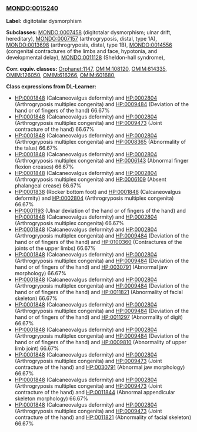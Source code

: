 
### [MONDO:0015240](http://purl.obolibrary.org/obo/MONDO_0015240)
**Label:** digitotalar dysmorphism

**Subclasses:** [MONDO:0007458](http://purl.obolibrary.org/obo/MONDO_0007458) (digitotalar dysmorphism; ulnar drift, hereditary), [MONDO:0007157](http://purl.obolibrary.org/obo/MONDO_0007157) (arthrogryposis, distal, type 1A), [MONDO:0013698](http://purl.obolibrary.org/obo/MONDO_0013698) (arthrogryposis, distal, type 1B), [MONDO:0014556](http://purl.obolibrary.org/obo/MONDO_0014556) (congenital contractures of the limbs and face, hypotonia, and developmental delay), [MONDO:0011128](http://purl.obolibrary.org/obo/MONDO_0011128) (Sheldon-hall syndrome), 

**Corr. equiv. classes:** [Orphanet:1147](http://www.orpha.net/ORDO/Orphanet_1147), [OMIM:108120](http://purl.obolibrary.org/obo/OMIM_108120), [OMIM:614335](http://purl.obolibrary.org/obo/OMIM_614335), [OMIM:126050](http://purl.obolibrary.org/obo/OMIM_126050), [OMIM:616266](http://purl.obolibrary.org/obo/OMIM_616266), [OMIM:601680](http://purl.obolibrary.org/obo/OMIM_601680), 

**Class expressions from DL-Learner:**

- [HP:0001848](http://purl.obolibrary.org/obo/HP_0001848) (Calcaneovalgus deformity) and [HP:0002804](http://purl.obolibrary.org/obo/HP_0002804) (Arthrogryposis multiplex congenita) and [HP:0009484](http://purl.obolibrary.org/obo/HP_0009484) (Deviation of the hand or of fingers of the hand) 66.67%
- [HP:0001848](http://purl.obolibrary.org/obo/HP_0001848) (Calcaneovalgus deformity) and [HP:0002804](http://purl.obolibrary.org/obo/HP_0002804) (Arthrogryposis multiplex congenita) and [HP:0009473](http://purl.obolibrary.org/obo/HP_0009473) (Joint contracture of the hand) 66.67%
- [HP:0001848](http://purl.obolibrary.org/obo/HP_0001848) (Calcaneovalgus deformity) and [HP:0002804](http://purl.obolibrary.org/obo/HP_0002804) (Arthrogryposis multiplex congenita) and [HP:0008365](http://purl.obolibrary.org/obo/HP_0008365) (Abnormality of the talus) 66.67%
- [HP:0001848](http://purl.obolibrary.org/obo/HP_0001848) (Calcaneovalgus deformity) and [HP:0002804](http://purl.obolibrary.org/obo/HP_0002804) (Arthrogryposis multiplex congenita) and [HP:0006143](http://purl.obolibrary.org/obo/HP_0006143) (Abnormal finger flexion creases) 66.67%
- [HP:0001848](http://purl.obolibrary.org/obo/HP_0001848) (Calcaneovalgus deformity) and [HP:0002804](http://purl.obolibrary.org/obo/HP_0002804) (Arthrogryposis multiplex congenita) and [HP:0006109](http://purl.obolibrary.org/obo/HP_0006109) (Absent phalangeal crease) 66.67%
- [HP:0001838](http://purl.obolibrary.org/obo/HP_0001838) (Rocker bottom foot) and [HP:0001848](http://purl.obolibrary.org/obo/HP_0001848) (Calcaneovalgus deformity) and [HP:0002804](http://purl.obolibrary.org/obo/HP_0002804) (Arthrogryposis multiplex congenita) 66.67%
- [HP:0001193](http://purl.obolibrary.org/obo/HP_0001193) (Ulnar deviation of the hand or of fingers of the hand) and [HP:0001848](http://purl.obolibrary.org/obo/HP_0001848) (Calcaneovalgus deformity) and [HP:0002804](http://purl.obolibrary.org/obo/HP_0002804) (Arthrogryposis multiplex congenita) 66.67%
- [HP:0001848](http://purl.obolibrary.org/obo/HP_0001848) (Calcaneovalgus deformity) and [HP:0002804](http://purl.obolibrary.org/obo/HP_0002804) (Arthrogryposis multiplex congenita) and [HP:0009484](http://purl.obolibrary.org/obo/HP_0009484) (Deviation of the hand or of fingers of the hand) and [HP:0100360](http://purl.obolibrary.org/obo/HP_0100360) (Contractures of the joints of the upper limbs) 66.67%
- [HP:0001848](http://purl.obolibrary.org/obo/HP_0001848) (Calcaneovalgus deformity) and [HP:0002804](http://purl.obolibrary.org/obo/HP_0002804) (Arthrogryposis multiplex congenita) and [HP:0009484](http://purl.obolibrary.org/obo/HP_0009484) (Deviation of the hand or of fingers of the hand) and [HP:0030791](http://purl.obolibrary.org/obo/HP_0030791) (Abnormal jaw morphology) 66.67%
- [HP:0001848](http://purl.obolibrary.org/obo/HP_0001848) (Calcaneovalgus deformity) and [HP:0002804](http://purl.obolibrary.org/obo/HP_0002804) (Arthrogryposis multiplex congenita) and [HP:0009484](http://purl.obolibrary.org/obo/HP_0009484) (Deviation of the hand or of fingers of the hand) and [HP:0011821](http://purl.obolibrary.org/obo/HP_0011821) (Abnormality of facial skeleton) 66.67%
- [HP:0001848](http://purl.obolibrary.org/obo/HP_0001848) (Calcaneovalgus deformity) and [HP:0002804](http://purl.obolibrary.org/obo/HP_0002804) (Arthrogryposis multiplex congenita) and [HP:0009484](http://purl.obolibrary.org/obo/HP_0009484) (Deviation of the hand or of fingers of the hand) and [HP:0011297](http://purl.obolibrary.org/obo/HP_0011297) (Abnormality of digit) 66.67%
- [HP:0001848](http://purl.obolibrary.org/obo/HP_0001848) (Calcaneovalgus deformity) and [HP:0002804](http://purl.obolibrary.org/obo/HP_0002804) (Arthrogryposis multiplex congenita) and [HP:0009484](http://purl.obolibrary.org/obo/HP_0009484) (Deviation of the hand or of fingers of the hand) and [HP:0009810](http://purl.obolibrary.org/obo/HP_0009810) (Abnormality of upper limb joint) 66.67%
- [HP:0001848](http://purl.obolibrary.org/obo/HP_0001848) (Calcaneovalgus deformity) and [HP:0002804](http://purl.obolibrary.org/obo/HP_0002804) (Arthrogryposis multiplex congenita) and [HP:0009473](http://purl.obolibrary.org/obo/HP_0009473) (Joint contracture of the hand) and [HP:0030791](http://purl.obolibrary.org/obo/HP_0030791) (Abnormal jaw morphology) 66.67%
- [HP:0001848](http://purl.obolibrary.org/obo/HP_0001848) (Calcaneovalgus deformity) and [HP:0002804](http://purl.obolibrary.org/obo/HP_0002804) (Arthrogryposis multiplex congenita) and [HP:0009473](http://purl.obolibrary.org/obo/HP_0009473) (Joint contracture of the hand) and [HP:0011844](http://purl.obolibrary.org/obo/HP_0011844) (Abnormal appendicular skeleton morphology) 66.67%
- [HP:0001848](http://purl.obolibrary.org/obo/HP_0001848) (Calcaneovalgus deformity) and [HP:0002804](http://purl.obolibrary.org/obo/HP_0002804) (Arthrogryposis multiplex congenita) and [HP:0009473](http://purl.obolibrary.org/obo/HP_0009473) (Joint contracture of the hand) and [HP:0011821](http://purl.obolibrary.org/obo/HP_0011821) (Abnormality of facial skeleton) 66.67%


